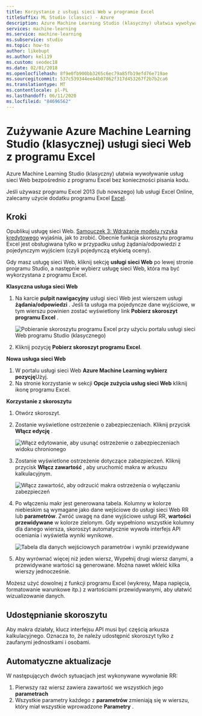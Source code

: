 ```yaml
---
title: Korzystanie z usługi sieci Web w programie Excel
titleSuffix: ML Studio (classic) - Azure
description: Azure Machine Learning Studio (klasyczny) ułatwia wywoływanie usług sieci Web bezpośrednio z programu Excel bez konieczności pisania kodu.
services: machine-learning
ms.service: machine-learning
ms.subservice: studio
ms.topic: how-to
author: likebupt
ms.author: keli19
ms.custom: seodec18
ms.date: 02/01/2018
ms.openlocfilehash: 8f9e0fb900bb3265c6ec79a85fb19efd76e719ae
ms.sourcegitcommit: 537c539344ee44b07862f317d453267f2b7b2ca6
ms.translationtype: MT
ms.contentlocale: pl-PL
ms.lasthandoff: 06/11/2020
ms.locfileid: "84696562"
---
```

# <a name="consuming-an-azure-machine-learning-studio-classic-web-service-from-excel"></a>Zużywanie Azure Machine Learning Studio (klasycznej) usługi sieci Web z programu Excel

Azure Machine Learning Studio (klasyczny) ułatwia wywoływanie usług sieci Web bezpośrednio z programu Excel bez konieczności pisania kodu.

Jeśli używasz programu Excel 2013 (lub nowszego) lub usługi Excel Online, zalecamy użycie dodatku programu Excel [Excel](excel-add-in-for-web-services.md).



## <a name="steps"></a>Kroki
Opublikuj usługę sieci Web. [Samouczek 3: Wdrażanie modelu ryzyka kredytowego](tutorial-part3-credit-risk-deploy.md) wyjaśnia, jak to zrobić. Obecnie funkcja skoroszytu programu Excel jest obsługiwana tylko w przypadku usług żądania/odpowiedzi z pojedynczym wyjściem (czyli pojedynczą etykietą oceny). 

Gdy masz usługę sieci Web, kliknij sekcję **usługi sieci Web** po lewej stronie programu Studio, a następnie wybierz usługę sieci Web, która ma być wykorzystana z programu Excel.

**Klasyczna usługa sieci Web**

1. Na karcie **pulpit nawigacyjny** usługi sieci Web jest wierszem usługi **żądania/odpowiedzi** . Jeśli ta usługa ma pojedyncze dane wyjściowe, w tym wierszu powinien zostać wyświetlony link **Pobierz skoroszyt programu Excel** .

    ![Pobieranie skoroszytu programu Excel przy użyciu portalu usługi sieci Web programu Studio (klasycznego)](./media/consuming-from-excel/excellink.png)
2. Kliknij pozycję **Pobierz skoroszyt programu Excel**.

**Nowa usługa sieci Web**

1. W portalu usługi sieci Web **Azure Machine Learning wybierz pozycję**Użyj.
2. Na stronie korzystanie w sekcji **Opcje zużycia usług sieci Web** kliknij ikonę programu Excel.

**Korzystanie z skoroszytu**

1. Otwórz skoroszyt.
2. Zostanie wyświetlone ostrzeżenie o zabezpieczeniach. Kliknij przycisk **Włącz edycję** .

    ![Włącz edytowanie, aby usunąć ostrzeżenie o zabezpieczeniach widoku chronionego](./media/consuming-from-excel/enableeditting.png)
3. Zostanie wyświetlone ostrzeżenie dotyczące zabezpieczeń. Kliknij przycisk **Włącz zawartość** , aby uruchomić makra w arkuszu kalkulacyjnym.

    ![Włącz zawartość, aby odrzucić makra ostrzeżenia o wyłączaniu zabezpieczeń](./media/consuming-from-excel/enablecontent.png)
4. Po włączeniu makr jest generowana tabela. Kolumny w kolorze niebieskim są wymagane jako dane wejściowe do usługi sieci Web RR lub **parametrów**. Zwróć uwagę na dane wyjściowe usługi RR, **wartości przewidywane** w kolorze zielonym. Gdy wypełniono wszystkie kolumny dla danego wiersza, skoroszyt automatycznie wywoła interfejs API oceniania i wyświetla wyniki wynikowe.

    ![Tabela dla danych wejściowych parametrów i wyniki przewidywane](./media/consuming-from-excel/sampletable.png)
5. Aby wyrównać więcej niż jeden wiersz, Wypełnij drugi wiersz danymi, a przewidywane wartości są generowane. Można nawet wkleić kilka wierszy jednocześnie.

Możesz użyć dowolnej z funkcji programu Excel (wykresy, Mapa napięcia, formatowanie warunkowe itp.) z wartościami przewidywanymi, aby ułatwić wizualizowanie danych.

## <a name="sharing-your-workbook"></a>Udostępnianie skoroszytu
Aby makra działały, klucz interfejsu API musi być częścią arkusza kalkulacyjnego. Oznacza to, że należy udostępnić skoroszyt tylko z zaufanymi jednostkami i osobami.

## <a name="automatic-updates"></a>Automatyczne aktualizacje
W następujących dwóch sytuacjach jest wykonywane wywołanie RR:

1. Pierwszy raz wiersz zawiera zawartość we wszystkich jego **parametrach**
2. Wszystkie parametry każdego z **parametrów** zmieniają się w wierszu, który miał wszystkie wprowadzone **Parametry** .